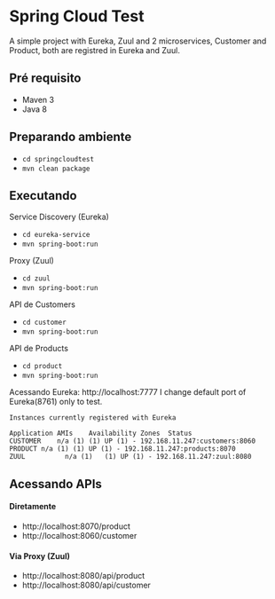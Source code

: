 # Spring Cloud Test

A simple project with Eureka, Zuul and 2 microservices, Customer and Product, both are registred in Eureka and Zuul.

## Pré requisito
- Maven 3
- Java 8

## Preparando ambiente

- ```cd springcloudtest```
- ```mvn clean package```

## Executando 

Service Discovery (Eureka)
- ```cd eureka-service```
- ```mvn spring-boot:run```

Proxy (Zuul)
- ```cd zuul```
- ```mvn spring-boot:run```

API de Customers
- ```cd customer```
- ```mvn spring-boot:run```

API de Products
- ```cd product```
- ```mvn spring-boot:run```


Acessando Eureka: http://localhost:7777
I change default port of Eureka(8761) only to test.
````
Instances currently registered with Eureka

Application	AMIs	Availability Zones	Status
CUSTOMER	n/a (1)	(1)	UP (1) - 192.168.11.247:customers:8060
PRODUCT	n/a (1)	(1)	UP (1) - 192.168.11.247:products:8070
ZUUL	      n/a (1)	(1)	UP (1) - 192.168.11.247:zuul:8080
````

## Acessando APIs

#### Diretamente
- http://localhost:8070/product
- http://localhost:8060/customer

#### Via Proxy (Zuul)
- http://localhost:8080/api/product
- http://localhost:8080/api/customer

